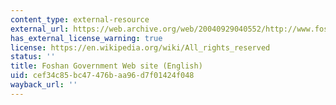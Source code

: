 ```yaml
---
content_type: external-resource
external_url: https://web.archive.org/web/20040929040552/http://www.foshan.gov.cn/english/
has_external_license_warning: true
license: https://en.wikipedia.org/wiki/All_rights_reserved
status: ''
title: Foshan Government Web site (English)
uid: cef34c85-bc47-476b-aa96-d7f01424f048
wayback_url: ''
---
```

